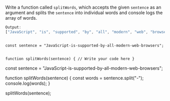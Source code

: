 Write a function called `splitWords`, which accepts
the given `sentence` as an argument and splits the `sentence`
into individual words and console logs the array of words.

```js
Output:
["JavaScript", "is", "supported", "by", "all", "modern", "web", "browsers"]
```
<codeblock type="exercise" language="javascript" testMode="fixedInput">
<code>
const sentence = "JavaScript-is-supported-by-all-modern-web-browsers";

function splitWords(sentence) {
  // Write your code here
}
</code>

<solution>
const sentence = "JavaScript-is-supported-by-all-modern-web-browsers";

function splitWords(sentence) {
  const words = sentence.split("-");
  console.log(words);
}

splitWords(sentence);
</solution>
</codeblock>
